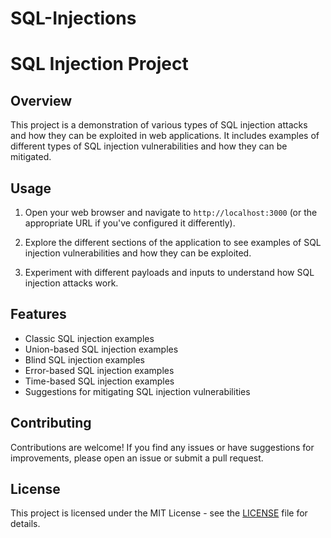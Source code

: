 # SQL-Injections

# SQL Injection Project

## Overview
This project is a demonstration of various types of SQL injection attacks and how they can be exploited in web applications. It includes examples of different types of SQL injection vulnerabilities and how they can be mitigated.

## Usage
1. Open your web browser and navigate to `http://localhost:3000` (or the appropriate URL if you've configured it differently).

2. Explore the different sections of the application to see examples of SQL injection vulnerabilities and how they can be exploited.

3. Experiment with different payloads and inputs to understand how SQL injection attacks work.

## Features
- Classic SQL injection examples
- Union-based SQL injection examples
- Blind SQL injection examples
- Error-based SQL injection examples
- Time-based SQL injection examples
- Suggestions for mitigating SQL injection vulnerabilities

## Contributing
Contributions are welcome! If you find any issues or have suggestions for improvements, please open an issue or submit a pull request.

## License
This project is licensed under the MIT License - see the [LICENSE](LICENSE) file for details.
  
